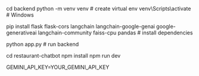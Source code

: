 <!-- for backend -->
cd backend
python -m venv venv                # create virtual env
venv\Scripts\activate              # Windows

pip install flask flask-cors langchain langchain-google-genai google-generativeai langchain-community faiss-cpu pandas   # install dependencies

python app.py                      # run backend

<!-- for frontend -->
cd restaurant-chatbot
npm install
npm run dev  

<!-- add env file -->
GEMINI_API_KEY=YOUR_GEMINI_API_KEY
